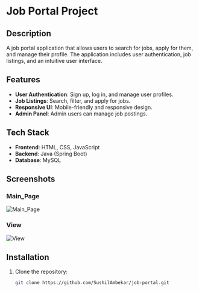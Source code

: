 # Job Portal Project

## Description
A job portal application that allows users to search for jobs, apply for them, and manage their profile. The application includes user authentication, job listings, and an intuitive user interface.

## Features
- **User Authentication**: Sign up, log in, and manage user profiles.
- **Job Listings**: Search, filter, and apply for jobs.
- **Responsive UI**: Mobile-friendly and responsive design.
- **Admin Panel**: Admin users can manage job postings.

## Tech Stack
- **Frontend**: HTML, CSS, JavaScript 
- **Backend**: Java (Spring Boot)
- **Database**: MySQL

## Screenshots

### Main_Page
![Main_Page](![image](https://github.com/user-attachments/assets/2b7ac6c1-b67f-49f9-8c4d-4790015051c5)
)

### View
![View](![image](https://github.com/user-attachments/assets/5eaa4008-369a-483e-a585-b5fc26169162)
)

## Installation

1. Clone the repository:
   ```bash
   git clone https://github.com/SushilAmbekar/job-portal.git
